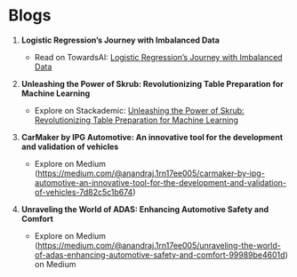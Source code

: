# Blogs

1. **Logistic Regression’s Journey with Imbalanced Data**
   - Read on TowardsAI: [Logistic Regression’s Journey with Imbalanced Data](https://medium.com/towards-artificial-intelligence/logistic-regressions-journey-with-imbalanced-data-00a90fd4f1f4) 

2. **Unleashing the Power of Skrub: Revolutionizing Table Preparation for Machine Learning**
   - Explore on Stackademic: [Unleashing the Power of Skrub: Revolutionizing Table Preparation for Machine Learning](https://medium.com/stackademic/unleashing-the-power-of-skrub-revolutionizing-table-preparation-for-machine-learning-cdfe9dee8804)

3. **CarMaker by IPG Automotive: An innovative tool for the development and validation of vehicles**
   - Explore on Medium (https://medium.com/@anandraj.1rn17ee005/carmaker-by-ipg-automotive-an-innovative-tool-for-the-development-and-validation-of-vehicles-7d82c5c1b674)

4. **Unraveling the World of ADAS: Enhancing Automotive Safety and Comfort**
   - Explore on Medium (https://medium.com/@anandraj.1rn17ee005/unraveling-the-world-of-adas-enhancing-automotive-safety-and-comfort-99989be4601d) on Medium
